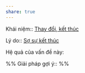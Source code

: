 ```yaml
---
share: true
---
```

Khái niệm:: [Thay đổi, kết thúc](../T%E1%BB%AB%20%C4%91i%E1%BB%83n/Trung%20t%C3%ADnh/Thay%20%C4%91%E1%BB%95i,%20k%E1%BA%BFt%20th%C3%BAc.md)

Lý do:: [Sợ sự kết thúc](../N%E1%BB%97i%20s%E1%BB%A3/S%E1%BB%A3%20s%E1%BB%B1%20k%E1%BA%BFt%20th%C3%BAc/index.md)

Hệ quả của vấn đề này:


%%
Giải pháp gợi ý:: 
%%


